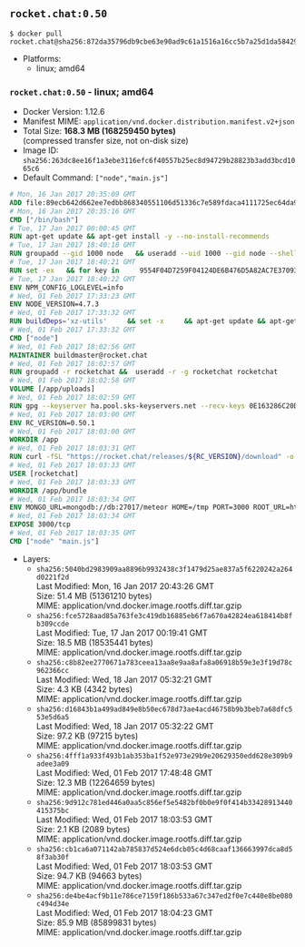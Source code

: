 ## `rocket.chat:0.50`

```console
$ docker pull rocket.chat@sha256:872da35796db9cbe63e90ad9c61a1516a16cc5b7a25d1da58429c6672ab7f187
```

-	Platforms:
	-	linux; amd64

### `rocket.chat:0.50` - linux; amd64

-	Docker Version: 1.12.6
-	Manifest MIME: `application/vnd.docker.distribution.manifest.v2+json`
-	Total Size: **168.3 MB (168259450 bytes)**  
	(compressed transfer size, not on-disk size)
-	Image ID: `sha256:263dc8ee16f1a3ebe3116efc6f40557b25ec8d94729b28823b3add3bcd1065c6`
-	Default Command: `["node","main.js"]`

```dockerfile
# Mon, 16 Jan 2017 20:35:09 GMT
ADD file:89ecb642d662ee7edbb868340551106d51336c7e589fdaca4111725ec64da957 in / 
# Mon, 16 Jan 2017 20:35:16 GMT
CMD ["/bin/bash"]
# Tue, 17 Jan 2017 00:00:45 GMT
RUN apt-get update && apt-get install -y --no-install-recommends 		ca-certificates 		curl 		wget 	&& rm -rf /var/lib/apt/lists/*
# Tue, 17 Jan 2017 18:40:18 GMT
RUN groupadd --gid 1000 node   && useradd --uid 1000 --gid node --shell /bin/bash --create-home node
# Tue, 17 Jan 2017 18:40:21 GMT
RUN set -ex   && for key in     9554F04D7259F04124DE6B476D5A82AC7E37093B     94AE36675C464D64BAFA68DD7434390BDBE9B9C5     0034A06D9D9B0064CE8ADF6BF1747F4AD2306D93     FD3A5288F042B6850C66B31F09FE44734EB7990E     71DCFD284A79C3B38668286BC97EC7A07EDE3FC1     DD8F2338BAE7501E3DD5AC78C273792F7D83545D     B9AE9905FFD7803F25714661B63B535A4C206CA9     C4F0DFFF4E8C1A8236409D08E73BC641CC11F4C8   ; do     gpg --keyserver ha.pool.sks-keyservers.net --recv-keys "$key";   done
# Tue, 17 Jan 2017 18:40:22 GMT
ENV NPM_CONFIG_LOGLEVEL=info
# Wed, 01 Feb 2017 17:33:23 GMT
ENV NODE_VERSION=4.7.3
# Wed, 01 Feb 2017 17:33:32 GMT
RUN buildDeps='xz-utils'     && set -x     && apt-get update && apt-get install -y $buildDeps --no-install-recommends     && rm -rf /var/lib/apt/lists/*     && curl -SLO "https://nodejs.org/dist/v$NODE_VERSION/node-v$NODE_VERSION-linux-x64.tar.xz"     && curl -SLO "https://nodejs.org/dist/v$NODE_VERSION/SHASUMS256.txt.asc"     && gpg --batch --decrypt --output SHASUMS256.txt SHASUMS256.txt.asc     && grep " node-v$NODE_VERSION-linux-x64.tar.xz\$" SHASUMS256.txt | sha256sum -c -     && tar -xJf "node-v$NODE_VERSION-linux-x64.tar.xz" -C /usr/local --strip-components=1     && rm "node-v$NODE_VERSION-linux-x64.tar.xz" SHASUMS256.txt.asc SHASUMS256.txt     && apt-get purge -y --auto-remove $buildDeps     && ln -s /usr/local/bin/node /usr/local/bin/nodejs
# Wed, 01 Feb 2017 17:33:32 GMT
CMD ["node"]
# Wed, 01 Feb 2017 18:02:56 GMT
MAINTAINER buildmaster@rocket.chat
# Wed, 01 Feb 2017 18:02:57 GMT
RUN groupadd -r rocketchat &&  useradd -r -g rocketchat rocketchat
# Wed, 01 Feb 2017 18:02:58 GMT
VOLUME [/app/uploads]
# Wed, 01 Feb 2017 18:02:59 GMT
RUN gpg --keyserver ha.pool.sks-keyservers.net --recv-keys 0E163286C20D07B9787EBE9FD7F9D0414FD08104
# Wed, 01 Feb 2017 18:03:00 GMT
ENV RC_VERSION=0.50.1
# Wed, 01 Feb 2017 18:03:00 GMT
WORKDIR /app
# Wed, 01 Feb 2017 18:03:31 GMT
RUN curl -fSL "https://rocket.chat/releases/${RC_VERSION}/download" -o rocket.chat.tgz &&  curl -fSL "https://rocket.chat/releases/${RC_VERSION}/asc" -o rocket.chat.tgz.asc &&  gpg --batch --verify rocket.chat.tgz.asc rocket.chat.tgz &&  tar zxvf rocket.chat.tgz &&  rm rocket.chat.tgz rocket.chat.tgz.asc &&  cd bundle/programs/server &&  npm install
# Wed, 01 Feb 2017 18:03:33 GMT
USER [rocketchat]
# Wed, 01 Feb 2017 18:03:33 GMT
WORKDIR /app/bundle
# Wed, 01 Feb 2017 18:03:34 GMT
ENV MONGO_URL=mongodb://db:27017/meteor HOME=/tmp PORT=3000 ROOT_URL=http://localhost:3000 Accounts_AvatarStorePath=/app/uploads
# Wed, 01 Feb 2017 18:03:34 GMT
EXPOSE 3000/tcp
# Wed, 01 Feb 2017 18:03:35 GMT
CMD ["node" "main.js"]
```

-	Layers:
	-	`sha256:5040bd2983909aa8896b9932438c3f1479d25ae837a5f6220242a264d0221f2d`  
		Last Modified: Mon, 16 Jan 2017 20:43:26 GMT  
		Size: 51.4 MB (51361210 bytes)  
		MIME: application/vnd.docker.image.rootfs.diff.tar.gzip
	-	`sha256:fce5728aad85a763fe3c419db16885eb6f7a670a42824ea618414b8fb309ccde`  
		Last Modified: Tue, 17 Jan 2017 00:19:41 GMT  
		Size: 18.5 MB (18535441 bytes)  
		MIME: application/vnd.docker.image.rootfs.diff.tar.gzip
	-	`sha256:c8b82ee2770671a783ceea13aa8e9aa8afa8a06918b59e3e3f19d78c962366cc`  
		Last Modified: Wed, 18 Jan 2017 05:32:21 GMT  
		Size: 4.3 KB (4342 bytes)  
		MIME: application/vnd.docker.image.rootfs.diff.tar.gzip
	-	`sha256:d16843b1a499ad849e8b50ec678d73ae4acd46758b9b3beb7a68dfc553e5d6a5`  
		Last Modified: Wed, 18 Jan 2017 05:32:22 GMT  
		Size: 97.2 KB (97215 bytes)  
		MIME: application/vnd.docker.image.rootfs.diff.tar.gzip
	-	`sha256:4fff1a933f493b1ab353ba1f52e973e29b9e20629350edd628e309b9adee3a09`  
		Last Modified: Wed, 01 Feb 2017 17:48:48 GMT  
		Size: 12.3 MB (12264659 bytes)  
		MIME: application/vnd.docker.image.rootfs.diff.tar.gzip
	-	`sha256:9d912c781ed446a0aa5c856ef5e5482bf0b0e9f0f414b33428913440415375bc`  
		Last Modified: Wed, 01 Feb 2017 18:03:53 GMT  
		Size: 2.1 KB (2089 bytes)  
		MIME: application/vnd.docker.image.rootfs.diff.tar.gzip
	-	`sha256:cb1ca6a071142ab785837d524e6dcb05c4d68caaf136663997dca8d58f3ab30f`  
		Last Modified: Wed, 01 Feb 2017 18:03:53 GMT  
		Size: 94.7 KB (94663 bytes)  
		MIME: application/vnd.docker.image.rootfs.diff.tar.gzip
	-	`sha256:de4be4acf9b11e786ce7159f186b533a67c347ed2f0e7c440e8be080c494d34e`  
		Last Modified: Wed, 01 Feb 2017 18:04:23 GMT  
		Size: 85.9 MB (85899831 bytes)  
		MIME: application/vnd.docker.image.rootfs.diff.tar.gzip
